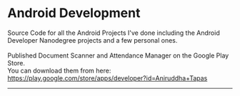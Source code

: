 # Android Development

Source Code for all the Android Projects I've done including the Android Developer Nanodegree projects and a few personal ones.<br>
<br>
Published Document Scanner and Attendance Manager on the Google Play Store.<br>
You can download them from here: https://play.google.com/store/apps/developer?id=Aniruddha+Tapas

<hr>

